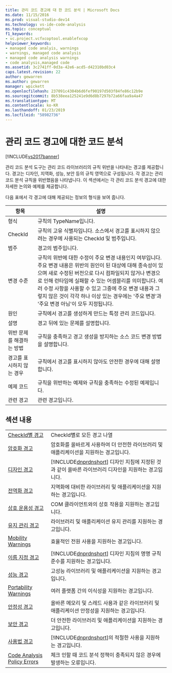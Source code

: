 ```yaml
---
title: 관리 코드 경고에 대 한 코드 분석 | Microsoft Docs
ms.date: 11/15/2016
ms.prod: visual-studio-dev14
ms.technology: vs-ide-code-analysis
ms.topic: conceptual
f1_keywords:
- vc.project.vcfxcoptool.enablefxcop
helpviewer_keywords:
- managed code analyis, warnings
- warnings, managed code analysis
- managed code analysis warnings
- code analysis,managed code
ms.assetid: 3c2741ff-0d3a-42e6-acd5-d42310bd03c4
caps.latest.revision: 22
author: gewarren
ms.author: gewarren
manager: wpickett
ms.openlocfilehash: 237091c4304b6d6fef90197d503f84fe86c12b9e
ms.sourcegitcommit: 8b538eea125241e9d6d8b7297b72a66faa9a4a47
ms.translationtype: MT
ms.contentlocale: ko-KR
ms.lasthandoff: 01/23/2019
ms.locfileid: "58982736"
---
```

# <a name="code-analysis-for-managed-code-warnings"></a>관리 코드 경고에 대한 코드 분석
[!INCLUDE[vs2017banner](../includes/vs2017banner.md)]

관리 코드 분석 도구는 관리 코드 라이브러리의 규칙 위반을 나타내는 경고를 제공합니다. 경고는 디자인, 지역화, 성능, 보안 등의 규칙 영역으로 구성됩니다. 각 경고는 관리 코드 분석 규칙을 위반했음을 나타냅니다. 이 섹션에서는 각 관리 코드 분석 경고에 대한 자세한 논의와 예제를 제공합니다.  
  
 다음 표에서 각 경고에 대해 제공되는 정보의 형식을 보여 줍니다.  
  
|항목|설명|  
|----------|-----------------|  
|형식|규칙의 TypeName입니다.|  
|CheckId|규칙의 고유 식별자입니다. 소스에서 경고를 표시하지 않으려는 경우에 사용되는 CheckId 및 범주입니다.|  
|범주|경고의 범주입니다.|  
|변경 수준|규칙의 위반에 대한 수정이 주요 변경 내용인지 여부입니다. 주요 변경 내용은 위반의 원인이 된 대상에 대해 종속성이 있으며 새로 수정된 버전으로 다시 컴파일되지 않거나 변경으로 인해 런타임에 실패할 수 있는 어셈블리를 의미합니다. 여러 수정 사항을 사용할 수 있고 그중에 주요 변경 내용과 그렇지 않은 것이 각각 하나 이상 있는 경우에는 '주요 변경'과 '주요 변경 아님'이 모두 지정됩니다.|  
|원인|규칙에서 경고를 생성하게 만드는 특정 관리 코드입니다.|  
|설명|경고 뒤에 있는 문제를 설명합니다.|  
|위반 문제를 해결하는 방법|규칙을 충족하고 경고 생성을 방지하는 소스 코드 변경 방법을 설명합니다.|  
|경고를 표시하지 않는 경우|규칙에서 경고를 표시하지 않아도 안전한 경우에 대해 설명합니다.|  
|예제 코드|규칙을 위반하는 예제와 규칙을 충족하는 수정된 예제입니다.|  
|관련 경고|관련 경고입니다.|  
  
## <a name="in-this-section"></a>섹션 내용  
  
|||  
|-|-|  
|[CheckId별 경고](../code-quality/code-analysis-warnings-for-managed-code-by-checkid.md)|CheckId별로 모든 경고 나열|  
|[암호화 경고](../code-quality/cryptography-warnings.md)|암호화를 올바르게 사용하여 더 안전한 라이브러리 및 애플리케이션을 지원하는 경고입니다.|  
|[디자인 경고](../code-quality/design-warnings.md)|[!INCLUDE[dnprdnshort](../includes/dnprdnshort-md.md)] 디자인 지침에 지정된 것과 같이 올바른 라이브러리 디자인을 지원하는 경고입니다.|  
|[전역화 경고](../code-quality/globalization-warnings.md)|지역화에 대비한 라이브러리 및 애플리케이션을 지원하는 경고입니다.|  
|[상호 운용성 경고](../code-quality/interoperability-warnings.md)|COM 클라이언트와의 상호 작용을 지원하는 경고입니다.|  
|[유지 관리 경고](../code-quality/maintainability-warnings.md)|라이브러리 및 애플리케이션 유지 관리를 지원하는 경고입니다.|  
|[Mobility Warnings](../code-quality/mobility-warnings.md)|효율적인 전원 사용을 지원하는 경고입니다.|  
|[이름 지정 경고](../code-quality/naming-warnings.md)|[!INCLUDE[dnprdnshort](../includes/dnprdnshort-md.md)] 디자인 지침의 명명 규칙 준수를 지원하는 경고입니다.|  
|[성능 경고](../code-quality/performance-warnings.md)|고성능 라이브러리 및 애플리케이션을 지원하는 경고입니다.|  
|[Portability Warnings](../code-quality/portability-warnings.md)|여러 플랫폼 간의 이식성을 지원하는 경고입니다.|  
|[안정성 경고](../code-quality/reliability-warnings.md)|올바른 메모리 및 스레드 사용과 같은 라이브러리 및 애플리케이션 안정성을 지원하는 경고입니다.|  
|[보안 경고](../code-quality/security-warnings.md)|더 안전한 라이브러리 및 애플리케이션을 지원하는 경고입니다.|  
|[사용법 경고](../code-quality/usage-warnings.md)|[!INCLUDE[dnprdnshort](../includes/dnprdnshort-md.md)]의 적절한 사용을 지원하는 경고입니다.|  
|[Code Analysis Policy Errors](../code-quality/code-analysis-policy-errors.md)|체크 인할 때 코드 분석 정책이 충족되지 않은 경우에 발생하는 오류입니다.|
